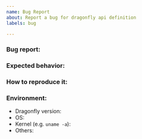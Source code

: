```yaml
---
name: Bug Report
about: Report a bug for dragonfly api definition
labels: bug

---
```


### Bug report:

<!-- Please describe what is actually happening -->

### Expected behavior:

<!-- Please describe what you expect to happen -->

### How to reproduce it:

<!-- How can a maintainer reproduce this issue (please be detailed) -->

### Environment:

- Dragonfly version:
- OS:
- Kernel (e.g. `uname -a`):
- Others:
